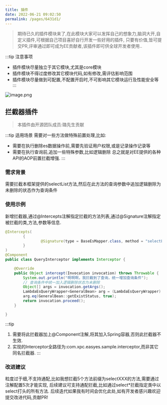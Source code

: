 ```yaml
---
title: 插件
date: 2022-06-21 09:02:50
permalink: /pages/6431d1/
---
```


> 期待已久的插件模块来了,在此模块大家可以发挥自己的想象力,脑洞大开,自定义插件,可根据自己项目喜好自行开发一些好用的插件, 只要有价值,皆可提交PR,评审通过即可成为EE贡献者,该插件即可供全球开发者使用..

:::tip 注意事项
- 插件模块尽量独立于其它模块,尤其是core模块
- 插件模块不得过度修改其它模块代码,如有修改,需评估影响范围
- 插件模块尽量做到可配置,不配置开启时,不可影响其它模块运行及性能安全等
:::
  
![image.png](https://iknow.hs.net/9c6b157d-4b22-4099-b110-92e318de1d6d.png)

## 拦截器插件

> 本插件由开源团队成员:璐先生贡献

:::tip 适用场景
需要对一些方法做特殊前置处理,比如:
- 需要在执行删除es数据操作前,需要先验证用户权限,或是记录操作记录等
- 需要在执行查询前,追加一些特殊参数,比如逻辑删除
总之就是对EE提供的各种API的AOP前置拦截增强.
:::

  
### 需求背景

需要拦截本框架提供的selectList方法,然后在此方法的查询参数中追加逻辑删除为未删除的状态作为查询条件

### 使用示例

新增拦截器,通过@Intercepts注解指定拦截的方法列表,通过@Signature注解指定被拦截的类,方法,参数等信息.

```java
@Intercepts(
        {
                @Signature(type = BaseEsMapper.class, method = "selectList", args = {LambdaEsQueryWrapper.class}),
        }
)
@Component
public class QueryInterceptor implements Interceptor {

    @Override
    public Object intercept(Invocation invocation) throws Throwable {
        System.out.println("啊啊啊，我拦截到了查询，统一增加查询条件");
        // 查询条件中统一加入逻辑删除状态为未删除
        Object[] args = invocation.getArgs();
        LambdaEsQueryWrapper<GeneralBean> arg = (LambdaEsQueryWrapper) args[0];
        arg.eq(GeneralBean::getExistStatus, true);
        return invocation.proceed();
    }

}
```

:::tip 
1. 需要将此拦截器加上@Component注解,将其加入Spring容器,否则此拦截器不生效.
1. 实现的Interceptor全路径为:com.xpc.easyes.sample.interceptor,而非其它同名拦截器.
:::
   
### 改进建议

粒度过于细,不支持通配,比如我想拦截5个方法前缀为selectXXX的方法,需要通过注解配置5次才能实现,
后续建议可支持通配拦截,比如通过select*拦截指定类中以select打头的所有方法. 后续迭代如果我有时间会优化此处,如有开发者感兴趣欢迎提交改进代码,贡献PR!